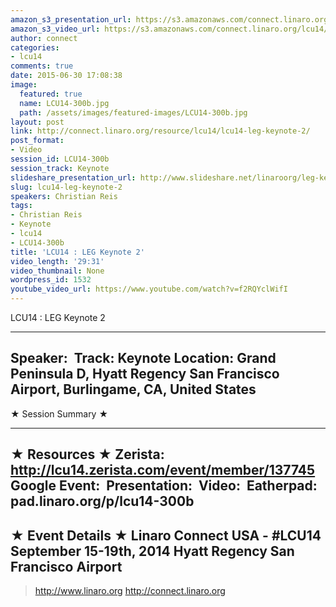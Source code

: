 ```yaml
---
amazon_s3_presentation_url: https://s3.amazonaws.com/connect.linaro.org/hkg15/Videos/09-17-Wednesday/LCU14-300b.pdf
amazon_s3_video_url: https://s3.amazonaws.com/connect.linaro.org/lcu14/videos/09-17-Wednesday/LCU14+-+LEG+Keynote+2.mp4
author: connect
categories:
- lcu14
comments: true
date: 2015-06-30 17:08:38
image:
  featured: true
  name: LCU14-300b.jpg
  path: /assets/images/featured-images/LCU14-300b.jpg
layout: post
link: http://connect.linaro.org/resource/lcu14/lcu14-leg-keynote-2/
post_format:
- Video
session_id: LCU14-300b
session_track: Keynote
slideshare_presentation_url: http://www.slideshare.net/linaroorg/leg-keynotekiko-lcu2014mythology-v2
slug: lcu14-leg-keynote-2
speakers: Christian Reis
tags:
- Christian Reis
- Keynote
- lcu14
- LCU14-300b
title: 'LCU14 : LEG Keynote 2'
video_length: '29:31'
video_thumbnail: None
wordpress_id: 1532
youtube_video_url: https://www.youtube.com/watch?v=f2RQYclWifI
---
```


LCU14 : LEG Keynote 2

---------------------------------------------------

Speaker: 
Track: Keynote
Location: Grand Peninsula D, Hyatt Regency San Francisco Airport, Burlingame, CA, United States
---------------------------------------------------

★ Session Summary ★

---------------------------------------------------

★ Resources ★
Zerista: http://lcu14.zerista.com/event/member/137745
Google Event: 
Presentation: 
Video: 
Eatherpad: pad.linaro.org/p/lcu14-300b
---------------------------------------------------

★ Event Details ★
Linaro Connect USA - #LCU14
September 15-19th, 2014
Hyatt Regency San Francisco Airport
---------------------------------------------------

> http://www.linaro.org
> http://connect.linaro.org